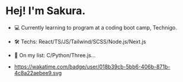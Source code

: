   # Hej! I'm Sakura.
  
- 💻 Currently learning to program at a coding boot camp, Technigo.

- 🛠️ Techs: React/TS/JS/Tailwind/SCSS/Node.js/Next.js
  
- 📃 On my list: C/Python/Three.js...

- https://wakatime.com/badge/user/018b39cb-5bb6-406b-871b-4c8a22aebee9.svg



